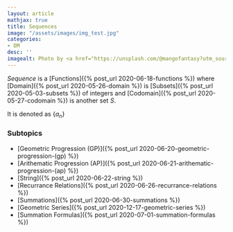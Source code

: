 ```yaml
---
layout: article
mathjax: true
title: Sequences
image: "/assets/images/img_test.jpg"
categories:
- DM
desc: '' 
imagealt: Photo by <a href="https://unsplash.com/@mangofantasy?utm_source=unsplash&utm_medium=referral&utm_content=creditCopyText">Tim Johnson</a> on <a href="https://unsplash.com/s/photos/logic?utm_source=unsplash&utm_medium=referral&utm_content=creditCopyText">Unsplash</a>
---
```


*Sequence* is a [Functions]({% post_url 2020-06-18-functions %}) where [Domain]({% post_url 2020-05-26-domain %}) is [Subsets]({% post_url 2020-05-03-subsets %}) of integers and [Codomain]({% post_url 2020-05-27-codomain %}) is another set $S$.

It is denoted as $\{ a_n \}$

### Subtopics
- [Geometric Progression (GP)]({% post_url 2020-06-20-geometric-progression-(gp) %})
- [Arithematic Progression (AP)]({% post_url 2020-06-21-arithematic-progression-(ap) %})
- [String]({% post_url 2020-06-22-string %})
- [Recurrance Relations]({% post_url 2020-06-26-recurrance-relations %})
- [Summations]({% post_url 2020-06-30-summations %})
- [Geometric Series]({% post_url 2020-12-17-geometric-series %})
- [Summation Formulas]({% post_url 2020-07-01-summation-formulas %})